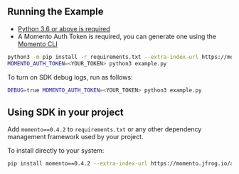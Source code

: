## Running the Example

- [Python 3.6 or above is required](https://www.python.org/downloads/)
- A Momento Auth Token is required, you can generate one using the [Momento CLI](https://github.com/momentohq/momento-cli)

```bash
python3 -m pip install -r requirements.txt --extra-index-url https://momento.jfrog.io/artifactory/api/pypi/pypi-public/simple
MOMENTO_AUTH_TOKEN=<YOUR_TOKEN> python3 example.py
```

To turn on SDK debug logs, run as follows:
```bash
DEBUG=true MOMENTO_AUTH_TOKEN=<YOUR_TOKEN> python3 example.py
```

## Using SDK in your project
Add `momento==0.4.2` to `requirements.txt` or any other dependency management framework used by your project.

To install directly to your system:
```bash
pip install momento==0.4.2 --extra-index-url https://momento.jfrog.io/artifactory/api/pypi/pypi-public/simple
```

